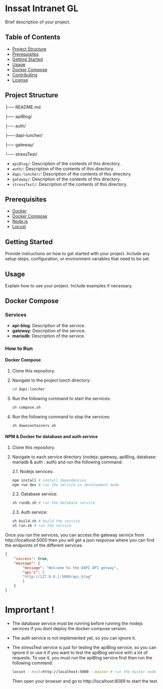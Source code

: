 # Inssat Intranet GL

Brief description of your project.

## Table of Contents

- [Project Structure](#project-structure)
- [Prerequisites](#prerequisites)
- [Getting Started](#getting-started)
- [Usage](#usage)
- [Docker Compose](#docker-compose)
- [Contributing](#contributing)
- [License](#license)

## Project Structure

├── README.md

├── apiBlog/

├── auth/

├── dapi-luncher/

├── gateway/

└── stressTest/

- `apiBlog/`: Description of the contents of this directory.
- `auth/`: Description of the contents of this directory.
- `dapi-luncher/`: Description of the contents of this directory.
- `gateway/`: Description of the contents of this directory.
- `stressTest/`: Description of the contents of this directory.

## Prerequisites

- [Docker](https://docs.docker.com/get-docker/)
- [Docker Compose](https://docs.docker.com/compose/install/)
- [Node.js](https://nodejs.org/en/download/)
- [Locust](https://docs.locust.io/en/stable/installation.html)

## Getting Started

Provide instructions on how to get started with your project. Include any setup steps, configuration, or environment variables that need to be set.

## Usage

Explain how to use your project. Include examples if necessary.

## Docker Compose

### Services

- **api-blog**: Description of the service.
- **gateway**: Description of the service.
- **mariadb**: Description of the service.

### How to Run
#### Docker Compose
1. Clone this repository.
2. Navigate to the project lunch directory:
    ```bash 
    cd dapi-luncher
    ```
3. Run the following command to start the services:

   ```bash
   sh compose.sh
   ```
4. Run the following command to stop the services:

   ```bash
   sh downcontainers.sh
   ```
#### NPM & Docker for database and auth service
1. Clone this repository.
2. Navigate to each service directory (nodejs: gateway, apiBlog, database: mariadb & auth : auth) and run the following command:

    2.1. Nodejs services:
    ```bash 
    npm install # install dependencies
    npm run dev # run the service in development mode
    ```
    2.2. Database service:
    ```bash
    sh rundb.sh # run the database service
    ```
    2.3. Auth service:
    ```bash
    sh build.sh # build the service
    sh run.sh # run the service
    ```
Once you run the services, you can access the gateway service from http://localhost:5000 then you will get a json response where you can find the endpoints of the different services.
```json
{
    "success": true,
    "message": {
        "message": "Welcome to the DAPI API getway",
        "api's": [
        "http://127.0.0.1:5000/api_blog"
        ]
    }
}
```
# Imprortant !
- The database service must be running before running the nodejs services if you dont deploy the docker-compose version.
- The auth service is not implemented yet, so you can ignore it.
- The stressTest service is just for testing the apiBlog service, so you can ignore it or use it if you want to test the apiBlog service with a lot of requests. To use it, you must run the apiBlog service first then run the following command:

    ```bash
    locust --host=http://localhost:5000 --master # run the master node of locust
    ```
    Then open your browser and go to http://localhost:8089 to start the test.
    
